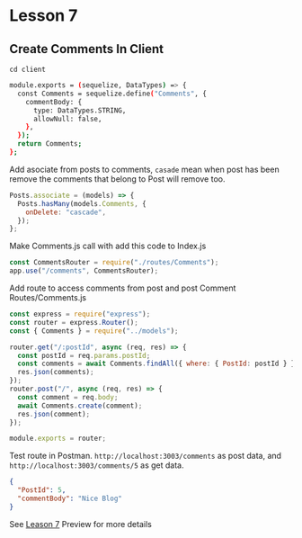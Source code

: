 # Lesson 7

## Create Comments In Client
`cd client`


```bash
module.exports = (sequelize, DataTypes) => {
  const Comments = sequelize.define("Comments", {
    commentBody: {
      type: DataTypes.STRING,
      allowNull: false,
    },
  });
  return Comments;
};
```

Add asociate from posts to comments, `casade` mean when post has been remove the comments that belong to Post will remove too.

```javascript
Posts.associate = (models) => {
  Posts.hasMany(models.Comments, {
    onDelete: "cascade",
  });
};
```

Make Comments.js call with add this code to Index.js

```javascript
const CommentsRouter = require("./routes/Comments");
app.use("/comments", CommentsRouter);
```

Add route to access comments from post and post Comment
Routes/Comments.js

```javascript
const express = require("express");
const router = express.Router();
const { Comments } = require("../models");

router.get("/:postId", async (req, res) => {
  const postId = req.params.postId;
  const comments = await Comments.findAll({ where: { PostId: postId } });
  res.json(comments);
});
router.post("/", async (req, res) => {
  const comment = req.body;
  await Comments.create(comment);
  res.json(comment);
});

module.exports = router;
```

Test route in Postman.
`http://localhost:3003/comments` as post data, and `http://localhost:3003/comments/5` as get data.

```json
{
  "PostId": 5,
  "commentBody": "Nice Blog"
}
```

See [Leason 7](https://lesson2.com) Preview for more details
